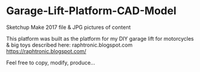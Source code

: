 # Garage-Lift-Platform-CAD-Model

Sketchup Make 2017 file & JPG pictures of content

This platform was built as the platform for my DIY garage lift for motorcycles & big toys described here: raphtronic.blogspot.com https://raphtronic.blogspot.com/

Feel free to copy, modify, produce...
